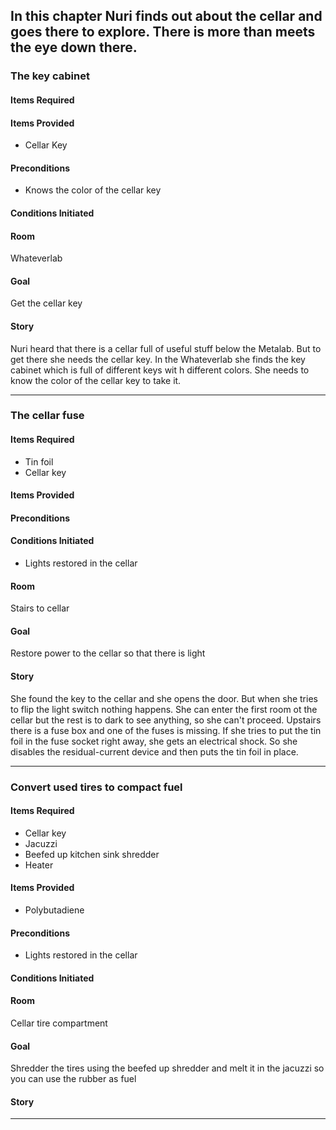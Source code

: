 ## In this chapter Nuri finds out about the cellar and goes there to explore. There is more than meets the eye down there.

### The key cabinet
#### Items Required

#### Items Provided
* Cellar Key

#### Preconditions
* Knows the color of the cellar key

#### Conditions Initiated

#### Room
Whateverlab

#### Goal
Get the cellar key

#### Story
Nuri heard that there is a cellar full of useful stuff below the Metalab. But to get there she needs the cellar key. In the Whateverlab she finds the key cabinet which is full of different keys wit h different colors. She needs to know the color of the cellar key to take it.

------------------

### The cellar fuse
#### Items Required
* Tin foil
* Cellar key

#### Items Provided

#### Preconditions

#### Conditions Initiated
* Lights restored in the cellar

#### Room
Stairs to cellar

#### Goal
Restore power to the cellar so that there is light

#### Story
She found the key to the cellar and she opens the door. But when she tries to flip the light switch nothing happens. She can enter the first room ot the cellar but the rest is to dark to see anything, so she can't proceed.
Upstairs there is a fuse box and one of the fuses is missing. If she tries to put the tin foil in the fuse socket right away, she gets an electrical shock. So she disables the residual-current device and then puts the tin foil in place.

------------------


### Convert used tires to compact fuel
#### Items Required
* Cellar key
* Jacuzzi
* Beefed up kitchen sink shredder
* Heater

#### Items Provided
* Polybutadiene

#### Preconditions
* Lights restored in the cellar

#### Conditions Initiated

#### Room
Cellar tire compartment

#### Goal
Shredder the tires using the beefed up shredder and melt it in the jacuzzi so you can use the rubber as fuel

#### Story

------------------
